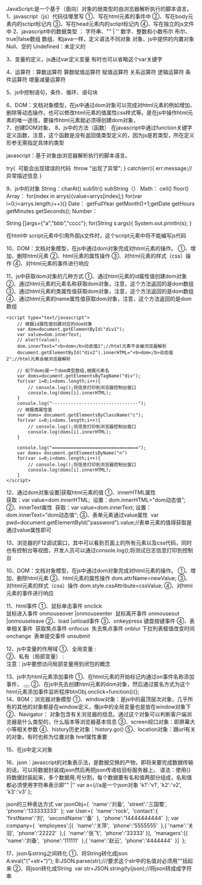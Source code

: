 JavaScript:是一个基于（面向）对象的弱类型的由浏览器解析执行的脚本语言。
1、javascript（js）代码往哪里写
①、写在html元素的事件中
②、写在body元素内的sctipt标记内
③、写在head元素内的sctipt标记内
④、写在独立的js文件中
2、javascript中的数据类型 ：
字符串、""   |   ''
数字、整数和小数布尔
布尔、true|false数组
数组、和java一样，定义语法不同对象
对象、js中提供的内置对象
Null、空的
Undefined：未定义的

3、变量的定义，js通过var定义变量 有时也可以省略这个var关键字

4、运算符：算数运算符  算数赋值运算符  赋值运算符  关系运算符  逻辑运算符  条件运算符 增量减量运算符

5、js中控制语句，条件、循环、语句块

6、DOM：文档对象模型，在js中通过dom对象可以完成对html元素的例如增加、删除等动态操作，也可以修改html元素的值属性css样式等。
​	是在js中操作html元素的唯一途径，要操作html元素就必须得创建dom对象，
​	
7、创建DOM对象，
8、js中的方法（函数）
在javascript中通过function关键字定义函数，注意，这个函数是没有返回值类型定义的，因为js是若类型，所在定义形参无需指定具体的类型


javascript：基于对象由浏览器解析执行的脚本语言。


try{
​	可能会出现错误的代码
​	throw "出现了异常";
}
catch(err){
​	err.message;//异常描述信息
}

9、js中的对象
String：charAt()  subStr()  subString（）
Math：  ceil() floor()
Array：	for(index in arrys){value=arrys[index];}  for(var i=0;i<arrys.length;i++){}
Date：  getFullYear  getMonth()+1;getDate getHours  getMinutes getSeconds();
Number：

String  []args={"a","bbb","cccc"};
for(String s:args){
​	System.out.println(s);
}



在html中 script元素中引用外部js文件时，这个script元素中将不能编写js代码

10、DOM：文档对象模型，在js中通过dom对象完成对html元素的操作。
①、增加、删除html元素
②、html元素的属性操作
③、对html元素的样式（css）操作
④、对html元素的事件进行响应

11、js中获取dom对象的几种方式
①、通过html元素的id属性值创建dom对象
②、通过html元素的元素名称获取dom对象，注意，这个方法返回的是dom数组
③、通过html元素的类属性值获取dom对象，注意，这个方法返回的是dom数组
④、通过html元素的name属性值获取dom对象，注意，这个方法返回的是dom数组

    <script type="text/javascript">
        // 根据id属性值创建对应的dom对象
        var dom=document.getElementById("div1");
        var value=dom.innerText;
        // alert(value);
        dom.innerText="<b>dom</b>动态值1";//html元素不会被浏览器解析
        document.getElementById("div2").innerHTML="<b>dom</b>动态值2";//html元素会被浏览器解析
    
        // 如下doms是一个dom类型数组,根据元素名
        var doms=document.getElementsByTagName("div");
        for(var i=0;i<doms.length;i++){
            // console.log();将信息打印到浏览器控制台窗口
            console.log(doms[i].innerHTML);
        }
        console.log("--------------------------------");
        // 根据类属性值
        var doms= document.getElementsByClassName("c");
        for(var i=0;i<doms.length;i++){
            // console.log();将信息打印到浏览器控制台窗口
            console.log(doms[i].innerHTML);
        }
    
        console.log("================================");
        var doms= document.getElementsByName("n")
        for(var i=0;i<doms.length;i++){
            // console.log();将信息打印到浏览器控制台窗口
            console.log(doms[i].innerHTML);
        }
    </script>


12、通过dom对象设置|获取html元素的值
①、innerHTML属性   
​	获取：var value=dom.innerHTML;
​	设置：dom.innerHTML="dom动态值";
②、innerText属性
​	获取：var value=dom.innerText;
​	设置：dom.innerText="dom动态值";
③、表单元素通过value属性
​    var pwd=document.getElementById("password").value;//表单元素的值得获取是通过value属性即可

13、浏览器的F12调试窗口，其中可以看到页面上的所有元素以及css代码，同时也有控制台等视图，开发人员可以通过console.log();将测试日志信息打印到控制台







10、DOM：文档对象模型，在js中通过dom对象完成对html元素的操作。
①、增加、删除html元素
②、html元素的属性操作   			dom.attrName=newValue;
③、对html元素的样式（css）操作  	dom.style.cssAttribute=cssValue;
④、对html元素的事件进行响应	

11、html事件
①、鼠标单击事件  onclick	
​	鼠标进入事件  onmouseover  |onmouseenter
​	鼠标离开事件  onmouseout   |onmouseleave
②、load |unload事件
③、onkeypress 键盘按键事件
④、表单相关事件
​	获取焦点事件  onfocus
​	失去焦点事件  onblur
​	下拉列表框值改变时间   onchange
​	 表单提交事件  onsubmit
​	 

12、js中变量的作用域
①、全局变量			:	
②、私有（局部变量）	:  
注意：js中要想访问局部变量用到闭包的概念

13、js中为html元素添加事件
①、在html元素的开始标记内通过on事件名称添加事件，  <button onclick='alert("嘎嘎");'></button>
②、在js中先去创建html元素的dom对象，然后通过匿名方式为这个html元素添加事件监听程序
​	btnObj.onclick=function(){};
​	
14、BOM：浏览器对象模型
①、window对象：是js中的最顶层次对象，几乎所有的其他的对象都是在window定义，像js中的全局变量也是放在window对象下
②、Navigator： 对象包含有关浏览器的信息。通过这个对象可以判断客户端浏览器是什么类型的，什么版本等浏览器基本信息
③、screen视口对象：即屏幕大小等相关参数
④、history历史对象：history.go() 
⑤、location对象：跟url有关的对象，有时也称为位置对象   href属性重要

15、在js中定义对象

16、json：javascript的对象表示法，是数据交换的产物，即将来要完成数据传输的话，可以将数据封装成json然后再把json传递给目标服务器上。
语法：使用{}将数据封装起来，多个数据用,号分割，每个数据要有名和值两部分组成，名和值都必须使用字符串表示即"" |''
var  a={//a是一个json对象
'k1':'v1',
'k2':'v2',
'k3':'v3'
};

json的三种表达方式
var jsonObj={
​            'name':'刘备',
​            'street':'三国蜀',
​            'phone':'133333333'
​        };
var User={
​            'name':'rock',
​            'contact':{
​                'firstName':'刘',
​                'secondName':'备'
​            },
​            'phone':'14444444444'
​        };
 var company={
​            'employees':[{
​                'name':'关萍',
​                'phone':'5555555'
​            },{
​                'name':'关羽',
​                'phone':'22222'
​            },{
​                'name':'张飞',
​                'phone':'33333'
​            }],
​            'managers':[{
​                'name':'刘备',
​                'phone':'111111'
​            },{
​                'name':'赵云',
​                'phone':'4444444'
​            }]
​        };

17、json与string之间转化
①、将String转化成json	
​	A:eval("("+str+")");
​	B:JSON.parse(str);///要求这个str中的名值对必须用""括起来
②、将json转化成String
​	var str=JSON.stringify(json);//将json转成成字符串